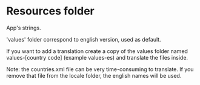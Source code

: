 # Resources folder

App's strings.

'values' folder correspond to english version, used as default.

If you want to add a translation create a copy of the values folder named values-[country code] (example values-es) and translate the files inside.

Note: the countries.xml file can be very time-consuming to translate. If you remove that file from the locale folder, the english names will be used.